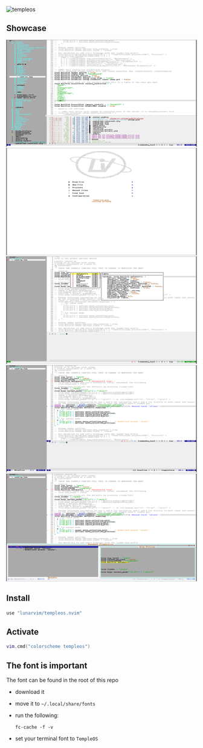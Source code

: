 ![templeos](https://user-images.githubusercontent.com/29136904/192857917-b9782639-15a5-4f2d-afe1-35319602d198.png)

## Showcase

![1](https://raw.githubusercontent.com/ysfgrgO7/lvim-templeos_scorts/main/scrot1.png) 
![2](https://raw.githubusercontent.com/ysfgrgO7/lvim-templeos_scorts/main/scrot2.png) 
![3](https://raw.githubusercontent.com/ysfgrgO7/lvim-templeos_scorts/main/scrot3.png) 
![4](https://raw.githubusercontent.com/ysfgrgO7/lvim-templeos_scorts/main/scrot4.png) 
![5](https://raw.githubusercontent.com/ysfgrgO7/lvim-templeos_scorts/main/scrot5.png)

## Install

```lua
use "lunarvim/templeos.nvim"
```

## Activate

```lua
vim.cmd("colorscheme templeos")
```

## The font is important

The font can be found in the root of this repo

- download it

- move it to `~/.local/share/fonts`

- run the following:

  ```
  fc-cache -f -v
  ```

- set your terminal font to `TempleOS`
